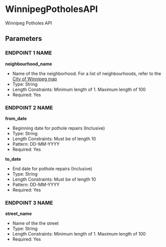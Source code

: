 # WinnipegPotholesAPI
Winnipeg Potholes API

## Parameters 
### ENDPOINT 1 NAME
**neighbourhood_name**
- Name of the the neighborhood. For a list of neighbourhoods, refer to the [City of Winnipeg map](https://data.winnipeg.ca/City-Planning/Neighbourhood/fen6-iygi)
- Type: String
- Length Constraints: Minimum length of 1. Maximum length of 100
- Required: Yes

### ENDPOINT 2 NAME
**from_date**
- Beginning date for pothole repairs (Inclusive)
- Type: String
- Length Constraints: Must be of length 10
- Pattern: DD-MM-YYYY
- Required: Yes

**to_date**
- End date for pothole repairs (Inclusive)
- Type: String
- Length Constraints: Must be of length 10
- Pattern: DD-MM-YYYY
- Required: Yes

### ENDPOINT 3 NAME
**street_name**
- Name of the the street
- Type: String
- Length Constraints: Minimum length of 1. Maximum length of 100
- Required: Yes